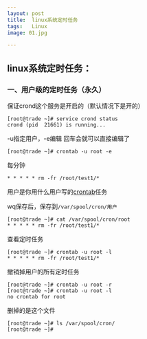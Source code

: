 ```yaml
---
layout: post
title:  linux系统定时任务
tags:   Linux
image: 01.jpg

---
```


## linux系统定时任务：

### 一、用户级的定时任务（永久）

保证crond这个服务是开启的（默认情况下是开的）

```shell
[root@trade ~]# service crond status
crond (pid  21661) is running...
```

-u指定用户，-e编辑
回车会就可以直接编辑了

```shell
[root@trade ~]# crontab -u root -e
```

每分钟

```shell
* * * * * rm -fr /root/test1/*
```

用户是你用什么用户写的[crontab](https://so.csdn.net/so/search?q=crontab&spm=1001.2101.3001.7020)任务

wq保存后，保存到`/var/spool/cron/用户`

```shell
[root@trade ~]# cat /var/spool/cron/root 
* * * * * rm -fr /root/test1/*
```

查看定时任务

```shell
[root@trade ~]# crontab -u root -l
* * * * * rm -fr /root/test1/*
```

撤销掉用户的所有定时任务

```shell
[root@trade ~]# crontab -u root -r
[root@trade ~]# crontab -u root -l
no crontab for root
```

删掉的是这个文件

```shell
[root@trade ~]# ls /var/spool/cron/
[root@trade ~]# 
```









